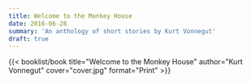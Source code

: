 ```yaml
---
title: Welcome to the Monkey House
date: 2016-06-28
summary: 'An anthology of short stories by Kurt Vonnegut'
draft: true
---
```


{{< booklist/book
title="Welcome to the Monkey House"
author="Kurt Vonnegut"
cover="cover.jpg"
format="Print" >}}
